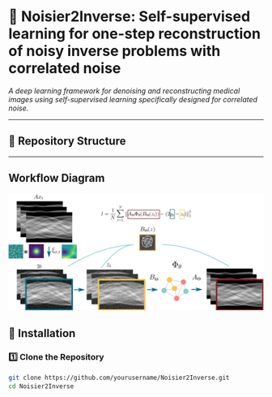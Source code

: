 # 📜 Noisier2Inverse: Self-supervised learning for one-step reconstruction of noisy inverse problems with correlated noise

*A deep learning framework for denoising and reconstructing medical images using self-supervised learning specifically designed for correlated noise.*



---

## 📂 Repository Structure  

---
## Workflow Diagram
![Noisier2Inverse Workflow](n2i_workflow.png)


## 🚀 Installation  
### **1️⃣ Clone the Repository**  
```bash
git clone https://github.com/yourusername/Noisier2Inverse.git
cd Noisier2Inverse
```




